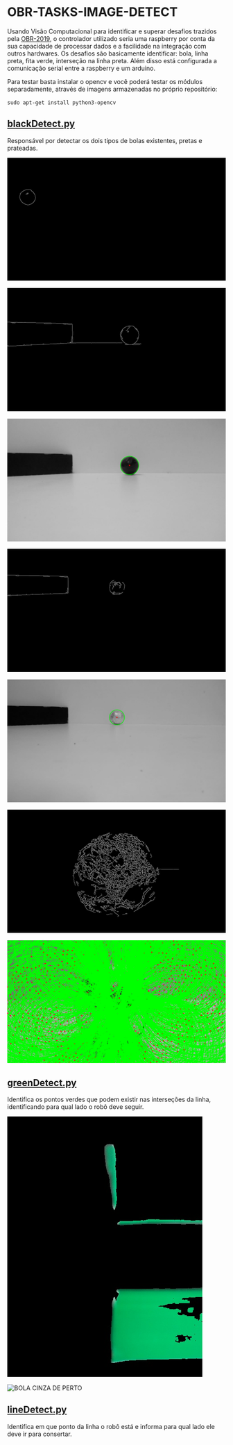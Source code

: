# OBR-TASKS-IMAGE-DETECT

Usando Visão Computacional para identificar e superar desafios trazidos pela [OBR-2019](http://www.obr.org.br/modalidade-pratica/como-participar-modalidade-pratica/), o controlador utilizado seria uma raspberry por conta da sua capacidade de processar dados e a facilidade na integração com outros hardwares. Os desafios são basicamente identificar: bola, linha preta, fita verde, interseção na linha preta. Além disso está configurada a comunicação serial entre a raspberry e um arduino.

Para testar basta instalar o opencv e você poderá testar os módulos separadamente, através de imagens armazenadas no próprio repositório:
```
sudo apt-get install python3-opencv
```

## [blackDetect.py](.lib/blackDetect.py)

Responsável por detectar os dois tipos de bolas existentes, pretas e prateadas.

![BOLA PRETA EDGE](./image/ball-black-edge.png)

![BOLA PRETA PERTO DO TRIÂNGULO EDGE](./image/ball-black-triangle-edge.png)

![BOLA PRETA PERTO DO TRIÂNGULO CIRCLES](./image/ball-black-triangle-circles.png)

![BOLA CINZA PERTO DO TRIÂNGULO EDGE](./image/ball-grey-triangle-edge.png)

![BOLA CINZA PERTO DO TRIÂNGULO CIRCLES](./image/ball-grey-triangle-circles.png)

![BOLA CINZA DE PERTO](./image/ball-grey-edge.png)

![BOLA CINZA DE PERTO](./image/ball-grey-circles.png)

## [greenDetect.py](./lib/greenDetect.py)

Identifica os pontos verdes que podem existir nas interseções da linha, identificando para qual lado o robô deve seguir.

![VERDE ATRÁS](./image/green-back-detect.jpg)

![BOLA CINZA DE PERTO](./image/green-left-detect.jpg)

## [lineDetect.py](./lib/lineDetect.py)

Identifica em que ponto da linha o robô está e informa para qual lado ele deve ir para consertar.